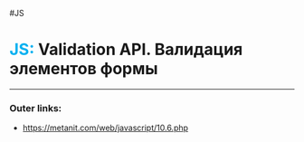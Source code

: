 #JS
# <font color="#00b0f0">JS:</font> Validation API. Валидация элементов формы
---
### Outer links:
- https://metanit.com/web/javascript/10.6.php